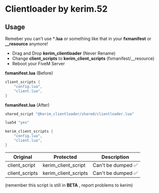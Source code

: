 # Clientloader by kerim.52

## Usage
Remeber you can't use ***.lua** or something like that in your **fxmanifest** or 
**__resource** anymore!
- Drag and Drop **kerim_clientloader** (Never Rename)
- Change **client_scripts** to **kerim_client_scripts** (fxmanifest/__resource)
- Reboot your FiveM Server


**fxmanifest.lua** (Before)
```LUA
client_scripts {
    "config.lua", 
    "client.lua",
}
```

**fxmanifest.lua** (After)
```LUA
shared_script "@kerim_clientloader/shared/clientloader.lua"

lua54 "yes"

kerim_client_scripts {
    "config.lua",
    "client.lua",
}
```

| Original | Protected | Description |
| ------------- | ------------- | ------------- |
| client_script | kerim_client_script | Can't be dumped ✅|
| client_scripts | kerim_client_scripts | Can't be dumped ✅|

(remember this script is still in **BETA** , report problems to kerim)
